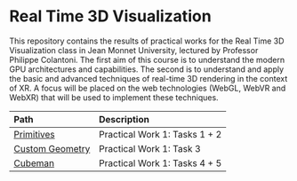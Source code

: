 # Real Time 3D Visualization

This repository contains the results of practical works for the Real Time 3D Visualization class in Jean Monnet University, lectured by Professor Philippe Colantoni. 
The first aim of this course is to understand the modern GPU architectures and capabilities. The second is
to understand and apply the basic and advanced techniques of real-time 3D rendering in the context of XR.
A focus will be placed on the web technologies (WebGL, WebVR and WebXR) that will be used to
implement these techniques. 

| Path | Description
| :--- | :----------
| [Primitives](https://shani1610.github.io/real-time-3d-visualization/primitives/) | Practical Work 1: Tasks 1 + 2
| [Custom Geometry](https://shani1610.github.io/real-time-3d-visualization/custom_geometry/) | Practical Work 1: Task 3
| [Cubeman](https://shani1610.github.io/real-time-3d-visualization/cubeman/) | Practical Work 1: Tasks 4 + 5




